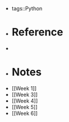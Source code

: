 - tags::Python
- # Reference
-
- # Notes
- [[Week 1]]
- [[Week 3]]
- [[Week 4]]
- [[Week 5]]
- [[Week 6]]